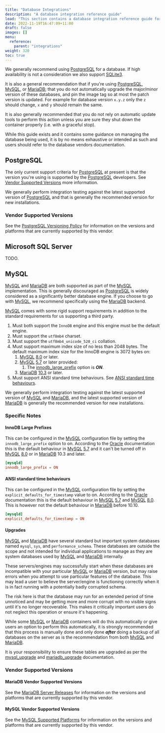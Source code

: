 ```yaml
---
title: "Database Integrations"
description: "A database integration reference guide"
lead: "This section contains a database integration reference guide for Authelia."
date: 2022-11-19T16:47:09+11:00
draft: false
images: []
menu:
  reference:
    parent: "integrations"
weight: 320
toc: true
---
```


We generally recommend using [PostgreSQL] for a database. If high availability is not a consideration we also support
[SQLite3].

It is also a general recommendation that if you're using [PostgreSQL], [MySQL], or [MariaDB]; that you do not
automatically upgrade the major/minor version of these databases, and pin the image tag so at most the patch version
is updated. For example for database version `x.y.z` only the `z` should change, `x` and `y` should remain the same.

It is also generally recommended that you do not rely on automatic update tools to perform this action
unless you are sure they shut down the container properly (i.e. with a graceful stop).

While this guide exists and it contains some guidance on managing the database being used, it is by no means exhaustive
or intended as such and users should refer to the database vendors documentation.

## PostgreSQL

The only current support criteria for [PostgreSQL] at present is that the version you're using is supported by the
[PostgreSQL] developers. See [Vendor Supported Versions](#vendor-supported-versions) more information.

We generally perform integration testing against the latest supported version of [PostgreSQL] and that is generally the
recommended version for new installations.

### Vendor Supported Versions

See the [PostgreSQL Versioning Policy](https://www.postgresql.org/support/versioning/) for information on the versions
and platforms that are currently supported by this vendor.

## Microsoft SQL Server

TODO.

## MySQL

[MySQL] and [MariaDB] are both supported as part of the [MySQL] implementation. This is generally discouraged as
[PostgreSQL] is widely considered as a significantly better database engine. If you choose to go with [MySQL], we
recommend specifically using the [MariaDB] backend.

[MySQL] comes with some rigid support requirements in addition to the standard requirements for us supporting a third
party.

1. Must both support the `InnoDB` engine and this engine must be the default engine.
2. Must support the `utf8mb4` charset.
3. Must support the `utf8mb4_unicode_520_ci` collation.
4. Must support maximum index size of no less than 2048 bytes. The default maximum index size for the InnoDB engine is
   3072 bytes on:
    1. [MySQL] [8.0](https://dev.mysql.com/doc/refman/8.0/en/innodb-limits.html) or later.
    2. [MySQL] [5.7](https://dev.mysql.com/doc/refman/5.7/en/innodb-limits.html) or later provided:
       1. The [innodb_large_prefix](#innodb-large-prefixes) option is **_ON_**.
    3. [MariaDB] [10.3](https://mariadb.com/kb/en/innodb-system-variables/#innodb_large_prefix) or later.
5. Must support ANSI standard time behaviours. See [ANSI standard time behaviours](#ansi-standard-time-behaviours).

We generally perform integration testing against the latest supported version of [MySQL] and [MariaDB], and the latest
supported version of [MariaDB] is generally the recommended version for new installations.

### Specific Notes

#### InnoDB Large Prefixes

This can be configured in the [MySQL] configuration file by setting the `innodb_large_prefix` option to on.
According to the [Oracle] documentation this is the default behaviour in
[MySQL] [5.7](https://dev.mysql.com/doc/refman/5.7/en/innodb-parameters.html#sysvar_innodb_large_prefix) and it can't be
turned off in [MySQL] [8.0](https://dev.mysql.com/doc/refman/8.0/en/innodb-limits.html) or in [MariaDB] 10.3 and later.

```cnf
[mysqld]
innodb_large_prefix = ON
```

#### ANSI standard time behaviours

This can be configured in the [MySQL] configuration file by setting the `explicit_defaults_for_timestamp` value to on.
According to the [Oracle] documentation this is the default behaviour in
[MySQL] [5.7](https://dev.mysql.com/doc/refman/5.7/en/server-system-variables.html#sysvar_explicit_defaults_for_timestamp)
and [MySQL] [8.0](https://dev.mysql.com/doc/refman/8.0/en/server-system-variables.html#sysvar_explicit_defaults_for_timestamp).
This is however not the default behaviour in
[MariaDB](https://mariadb.com/kb/en/server-system-variables/#explicit_defaults_for_timestamp) before 10.10.

```cnf
[mysqld]
explicit_defaults_for_timestamp = ON
```

#### Upgrades

[MySQL] and [MariaDB] have several standard but important system databases named `mysql`, `sys`, and
`performance_schema`. These databases are outside the scope and not intended for individual applications to manage as
they are system databases used by [MySQL] and [MariaDB] internally.

These servers/engines may successfully start when these databases are incompatible with your particular [MySQL] or
[MariaDB] version, but may raise errors when you attempt to use particular features of the database. This may lead a
user to believe the server/engine is functioning correctly when it is in fact running with a potentially badly corrupted
schema.

The risk here is that the database may run for an extended period of time unnoticed and may be getting more and more
corrupt with no visible signs until it's no longer recoverable. This makes it critically important users do not neglect
this operation or ensure it's happening.

While some [MySQL] or [MariaDB] containers will do this automatically  or give users an option to perform this
automatically, it is strongly recommended that this process is manually done and only done **_after_** doing a backup of
all databases on the server as is the recommendation from both [MySQL] and [MariaDB].

It is your responsibility to ensure these tables are upgraded as per the
[mysql_upgrade](https://dev.mysql.com/doc/refman/8.0/en/mysql-upgrade.html) and
[mariadb_upgrade](https://mariadb.com/kb/en/mysql_upgrade/) documentation.

### Vendor Supported Versions

#### MariaDB Vendor Supported Versions

See the [MariaDB Server Releases](https://mariadb.com/kb/en/mariadb-server-release-dates/) for information on the
versions and platforms that are currently supported by this vendor.

#### MySQL Vendor Supported Versions

See the [MySQL Supported Platforms](https://www.mysql.com/support/supportedplatforms/database.html) for information on
the versions and platforms that are currently supported by this vendor.

[PostgreSQL]: https://www.postgresql.org/
[MySQL]: https://www.mysql.com/
[MariaDB]: https://mariadb.org/
[SQLite3]: https://www.sqlite.org/index.html
[Oracle]: https://www.oracle.com/
